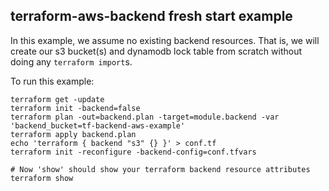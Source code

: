 ## terraform-aws-backend fresh start example

In this example, we assume no existing backend resources. That is,
we will create our s3 bucket(s) and dynamodb lock table from
scratch without doing any `terraform import`s.

To run this example:

```
terraform get -update
terraform init -backend=false
terraform plan -out=backend.plan -target=module.backend -var 'backend_bucket=tf-backend-aws-example'
terraform apply backend.plan
echo 'terraform { backend "s3" {} }' > conf.tf
terraform init -reconfigure -backend-config=conf.tfvars

# Now 'show' should show your terraform backend resource attributes
terraform show
```
